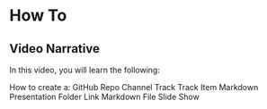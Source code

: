 # How To
## Video Narrative

In this video, you will learn the following:

How to create a:
GitHub Repo
Channel
Track
Track Item
Markdown 
Presentation
Folder
Link
Markdown File
Slide Show
